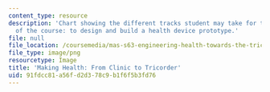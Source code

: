 ```yaml
---
content_type: resource
description: 'Chart showing the different tracks student may take for the team project
  of the course: to design and build a health device prototype.'
file: null
file_location: /coursemedia/mas-s63-engineering-health-towards-the-tricorder-fall-2013/91fdcc81a56fd2d378c9b1f6f5b3fd76_syllabusfigure1.png
file_type: image/png
resourcetype: Image
title: 'Making Health: From Clinic to Tricorder'
uid: 91fdcc81-a56f-d2d3-78c9-b1f6f5b3fd76
---
```

